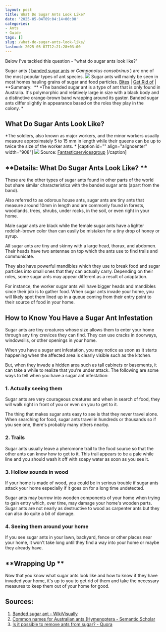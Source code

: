 ```yaml
---
layout: post
title: What Do Sugar Ants Look Like?
date: '2025-05-04T09:04:14+00:00'
categories:
- Ants
- Guide
tags: []
slug: /what-do-sugar-ants-look-like/
lastmod: 2025-05-07T12:21:28+03:00
---
```


Below I've tackled this question - "what do sugar ants look like?"

Sugar ants (
[banded sugar ants](https://en.wikipedia.org/wiki/Banded_sugar_ant)
or
*Camponotus consobrinus*
) are one of the most popular types of ant species.
![](/assets/img/img/)
Sugar ants will mainly be seen in most homes hauling grains of sugar and food particles.
[Bites](https://pestpolicy.com/do-sugar-ants-bite/)
|
[Get Rid of](https://pestpolicy.com/how-to-get-rid-of-sugar-ants/)
|
**Summary:  **
*The banded sugar ant is a type of ant that is only found in Australia. It's polymorphic and relatively large in size with a black body and a distinctive orange-brown band wrapping around its gaster. Banded sugar ants differ slightly in appearance based on the roles they play in the colony. *
## What Do Sugar Ants Look Like?
*The soldiers, also known as major workers, and the minor workers usually measure approximately 5 to 15 mm in length while their queens can be up to twice the size of the worker ants. *
[caption id="" align="aligncenter" width="908"]
![](/assets/img/04/how-sugar-ants-look-like.jpg)
Source:
[Fantasticservicesgroup](https://fantasticservicesgroup.com.au/blog/banded-sugar-ants/)
[/caption]
## **Details: What Do Sugar Ants Look Like? **
These are the other types of sugar ants found in other parts of the world but share similar characteristics with the banded sugar ants (apart from the band).

Also referred to as odorous house ants, sugar ants are tiny ants that measure around 10mm in length and are commonly found in forests, woodlands, trees, shrubs, under rocks, in the soil, or even right in your home.

Male sugar ants are black while the female sugar ants have a lighter reddish-brown color than can easily be mistaken for a tiny drop of honey or syrup.

All sugar ants are tiny and skinny with a large head, thorax, and abdomen. Their heads have two antennae on top which the ants use to find trails and communicate.

They also have powerful mandibles which they use to break food and sugar particles into small ones that they can actually carry. Depending on their roles, some sugar ants may appear different as a result of adaptation.

For instance, the worker sugar ants will have bigger heads and mandibles since their job is to gather food. When sugar ants invade your home, you will likely spot them lined up in a queue coming from their entry point to their source of food in your home.
## **How to Know You Have a Sugar Ant Infestation**
Sugar ants are tiny creatures whose size allows them to enter your home through any tiny crevices they can find. They can use cracks in doorways, windowsills, or other openings in your home.

When you have a sugar ant infestation, you may notice as soon as it starts happening when the affected area is clearly visible such as the kitchen.

But, when they invade a hidden area such as tall cabinets or basements, it can take a while to realize that you're under attack. The following are some ways to tell when you have a sugar ant infestation:
### 1. Actually seeing them
Sugar ants are very courageous creatures and when in search of food, they will walk right in front of you or even on you to get to it.

The thing that makes sugar ants easy to see is that they never travel alone. When searching for food, sugar ants travel in hundreds or thousands so if you see one, there's probably many others nearby.
### 2. Trails
Sugar ants usually leave a pheromone trail to the food source so that the other ants can know how to get to it. This trail appears to be a pale while line and you should wash it off with soapy water as soon as you see it.
### 3. Hollow sounds in wood
If your home is made of wood, you could be in serious trouble if sugar ants attack your home especially if it goes on for a long time undetected.

Sugar ants may burrow into wooden components of your home when trying to gain entry which, over time, may damage your home's wooden parts. Sugar ants are not nearly as destructive to wood as carpenter ants but they can also do quite a bit of damage.
### 4. Seeing them around your home
If you see sugar ants in your lawn, backyard, fence or other places near your home, it won't take long until they find a way into your home or maybe they already have.
## **Wrapping Up **
Now that you know what sugar ants look like and how to know if they have invaded your home, it's up to you to get rid of them and take the necessary measures to keep them out of your home for good.
## Sources:
1. [Banded sugar ant - WikiVisually](https://wikivisually.com/wiki/Banded_sugar_ant)
2. [Common names for Australian ants (Hymenoptera - Semantic Scholar](https://pdfs.semanticscholar.org/3ce5/f5353abce0e480d4f741c35d23dec1939b4b.pdf)
3. [Is it possible to remove ants from sugar? - Quora](https://www.quora.com/Is-it-possible-to-remove-ants-from-sugar)
